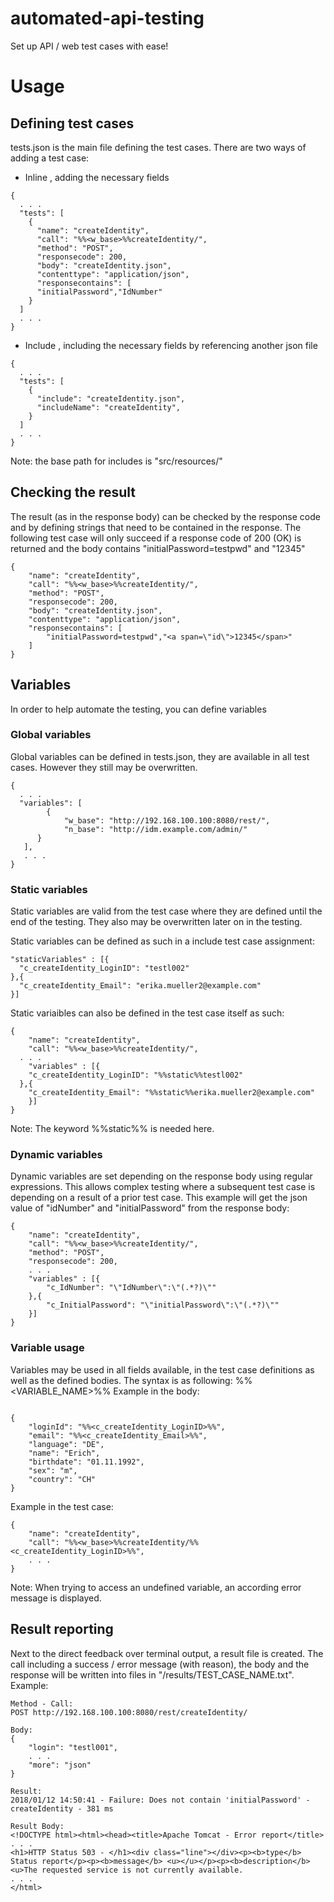 # automated-api-testing
Set up API / web test cases with ease!

# Usage
## Defining test cases
tests.json is the main file defining the test cases. 
There are two ways of adding a test case:
- Inline , adding the necessary fields
```
{
  . . . 
  "tests": [
    {
      "name": "createIdentity",
      "call": "%%<w_base>%%createIdentity/",
      "method": "POST",
      "responsecode": 200,
      "body": "createIdentity.json",
      "contenttype": "application/json",
      "responsecontains": [
      "initialPassword","IdNumber"
    }
  ]
  . . . 
}
```
- Include , including the necessary fields by referencing another json file
```
{
  . . . 
  "tests": [
    {
      "include": "createIdentity.json",
      "includeName": "createIdentity",
    }
  ]
  . . . 
}
```
Note: the base path for includes is "src/resources/"

## Checking the result
The result (as in the response body) can be checked by the response code and by defining strings that need to be contained in the response. 
The following test case will only succeed if a response code of 200 (OK) is returned and the body contains "initialPassword=testpwd"  and "<a span="id">12345</span>"
```
{
	"name": "createIdentity",
	"call": "%%<w_base>%%createIdentity/",
	"method": "POST",
	"responsecode": 200,
	"body": "createIdentity.json",
	"contenttype": "application/json",
	"responsecontains": [
		"initialPassword=testpwd","<a span=\"id\">12345</span>"
	]
}
```

## Variables
In order to help automate the testing, you can define variables

### Global variables
Global variables can be defined in tests.json, they are available in all test cases.
However they still may be overwritten.
```
{
  . . .
  "variables": [
  		{
  			"w_base": "http://192.168.100.100:8080/rest/",
  		 	"n_base": "http://idm.example.com/admin/"
      }
   ],
   . . . 
}
```
### Static variables
Static variables are valid from the test case where they are defined until the end of the testing.
They also may be overwritten later on in the testing.

Static variables can be defined as such in a include test case assignment:
```
"staticVariables" : [{
  "c_createIdentity_LoginID": "testl002"
},{
  "c_createIdentity_Email": "erika.mueller2@example.com"
}]
```
Static variaibles can also be defined in the test case itself as such:
```
{
	"name": "createIdentity",
	"call": "%%<w_base>%%createIdentity/",
  . . . 
	"variables" : [{
    "c_createIdentity_LoginID": "%%static%%testl002"
  },{
    "c_createIdentity_Email": "%%static%%erika.mueller2@example.com"
	}]
}
```
Note: The keyword %%static%% is needed here.

### Dynamic variables
Dynamic variables are set depending on the response body using regular expressions. 
This allows complex testing where a subsequent test case is depending on a result of a prior test case.
This example will get the json value of "idNumber" and "initialPassword" from the response body:
```
{
	"name": "createIdentity",
	"call": "%%<w_base>%%createIdentity/",
	"method": "POST",
	"responsecode": 200,
  	. . .
 	"variables" : [{
		"c_IdNumber": "\"IdNumber\":\"(.*?)\"" 
	},{
		"c_InitialPassword": "\"initialPassword\":\"(.*?)\"" 
	}]
}
```
### Variable usage
Variables may be used in all fields available, in the test case definitions as well as the defined bodies.
The syntax is as following: %%<VARIABLE_NAME>%%
Example in the body:
```

{
 	"loginId": "%%<c_createIdentity_LoginID>%%",
	"email": "%%<c_createIdentity_Email>%%",
	"language": "DE",
	"name": "Erich",
	"birthdate": "01.11.1992",
	"sex": "m",
	"country": "CH"
}
```
Example in the test case:
```
{
	"name": "createIdentity",
	"call": "%%<w_base>%%createIdentity/%%<c_createIdentity_LoginID>%%",
	. . .
}
```
Note: When trying to access an undefined variable, an according error message is displayed.

## Result reporting
Next to the direct feedback over terminal output, a result file is created.
The call including a success / error message (with reason), the body and the response will be written into files in "/results/TEST_CASE_NAME.txt".
Example:
```
Method - Call:
POST http://192.168.100.100:8080/rest/createIdentity/

Body:
{
	"login": "testl001",
	. . .
	"more": "json"
}

Result:
2018/01/12 14:50:41 - Failure: Does not contain 'initialPassword' - createIdentity - 381 ms

Result Body:
<!DOCTYPE html><html><head><title>Apache Tomcat - Error report</title>
. . .
<h1>HTTP Status 503 - </h1><div class="line"></div><p><b>type</b> Status report</p><p><b>message</b> <u></u></p><p><b>description</b> <u>The requested service is not currently available.
. . .
</html>

```

